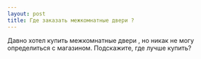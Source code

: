```yaml
---
layout: post 
title: Где заказать межкомнатные двери ? 
--- 
```

Давно хотел купить межкомнатные двери , но никак не могу определиться с магазином. Подскажите, где лучше купить?